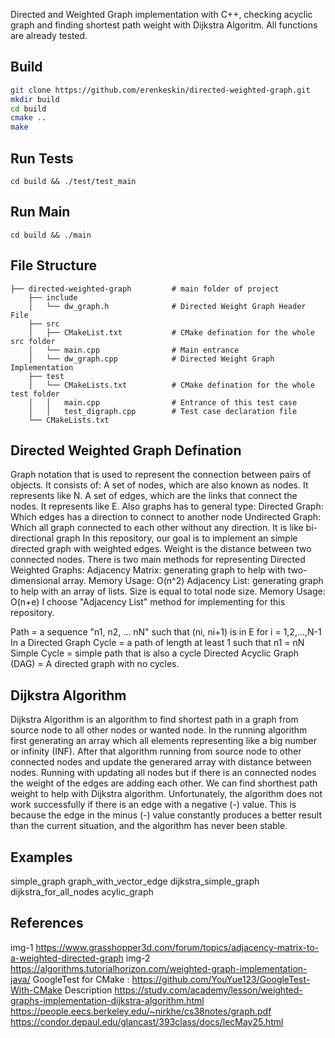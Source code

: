 Directed and Weighted Graph implementation with C++, checking acyclic graph and finding shortest path weight with Dijkstra Algoritm. All functions are already tested.

## Build

```bash
git clone https://github.com/erenkeskin/directed-weighted-graph.git
mkdir build
cd build
cmake ..
make
```
## Run Tests
~~~
cd build && ./test/test_main
~~~

## Run Main
~~~
cd build && ./main
~~~

## File Structure

    ├── directed-weighted-graph         # main folder of project
        ├── include
        │   └── dw_graph.h              # Directed Weight Graph Header File              
        ├── src
        │   ├── CMakeList.txt           # CMake defination for the whole src folder
        │   └── main.cpp                # Main entrance
        │   └── dw_graph.cpp            # Directed Weight Graph Implementation
        ├── test                
        │   └── CMakeLists.txt          # CMake defination for the whole test folder
        │   │   main.cpp                # Entrance of this test case
        │   │   test_digraph.cpp        # Test case declaration file 
        └── CMakeLists.txt

## Directed Weighted Graph Defination
Graph notation that is used to represent the connection between pairs of objects. It consists of:
    A set of nodes, which are also known as nodes. It represents like N.
    A set of edges, which are the links that connect the nodes. It represents like E.
Also graphs has to general type:
    Directed Graph: Which edges has a direction to connect to another node
    Undirected Graph: Which all graph connected to each other without any direction. It is like bi-directional graph
In this repository, our goal is to implement an simple directed graph with weighted edges. Weight is the distance between two connected nodes.
There is two main methods for representing Directed Weighted Graphs:
    Adjacency Matrix: generating graph to help with two-dimensional array. Memory Usage: O(n^2)
    Adjacency List: generating graph to help with an array of lists. Size is equal to total node size. Memory Usage: O(n+e)
I choose "Adjacency List" method for implementing for this repository.

Path = a sequence "n1, n2, ... nN" such that (ni, ni+1) is in E for i = 1,2,...,N-1
In a Directed Graph
    Cycle = a path of length at least 1 such that n1 = nN
    Simple Cycle = simple path that is also a cycle
Directed Acyclic Graph (DAG) = A directed graph with no cycles.

## Dijkstra Algorithm
Dijkstra Algorithm is an algorithm to find shortest path in a graph from source node to all other nodes or wanted node. In the running algorithm first generating an array which all elements representing like a big number or infinity (INF). After that algorithm running from source node to other connected nodes and update the generared array with distance between nodes. Running with updating all nodes but if there is an connected nodes the weight of the edges are adding each other. We can find shorthest path weight to help with Dijkstra algorithm.
Unfortunately, the algorithm does not work successfully if there is an edge with a negative (-) value. This is because the edge in the minus (-) value constantly produces a better result than the current situation, and the algorithm has never been stable.

## Examples
simple_graph
graph_with_vector_edge
dijkstra_simple_graph
dijkstra_for_all_nodes
acylic_graph

## References
img-1 https://www.grasshopper3d.com/forum/topics/adjacency-matrix-to-a-weighted-directed-graph
img-2 https://algorithms.tutorialhorizon.com/weighted-graph-implementation-java/
GoogleTest for CMake : https://github.com/YouYue123/GoogleTest-With-CMake
Description https://study.com/academy/lesson/weighted-graphs-implementation-dijkstra-algorithm.html
https://people.eecs.berkeley.edu/~nirkhe/cs38notes/graph.pdf
https://condor.depaul.edu/glancast/393class/docs/lecMay25.html